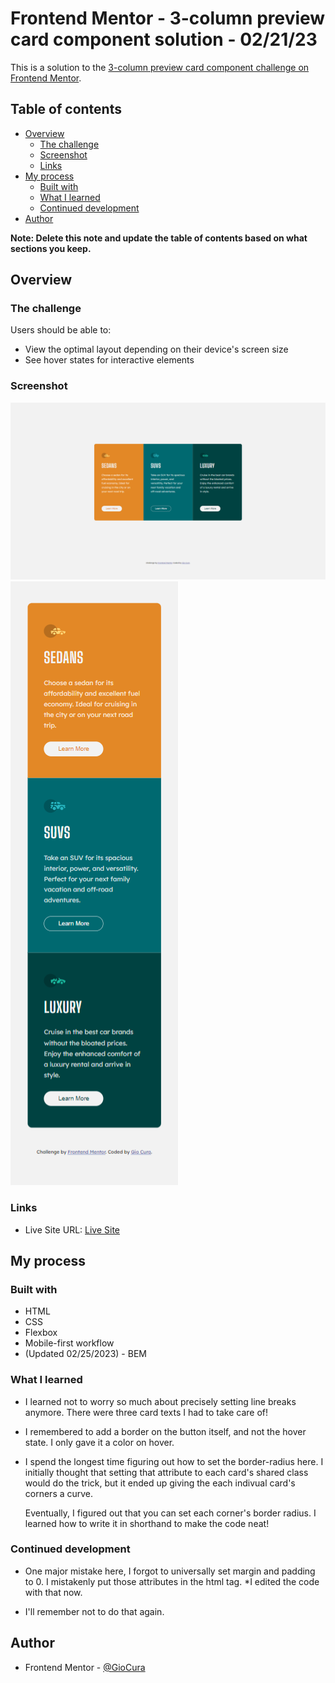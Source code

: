 # Frontend Mentor - 3-column preview card component solution - 02/21/23

This is a solution to the [3-column preview card component challenge on Frontend Mentor](https://www.frontendmentor.io/challenges/3column-preview-card-component-pH92eAR2-).

## Table of contents

- [Overview](#overview)
  - [The challenge](#the-challenge)
  - [Screenshot](#screenshot)
  - [Links](#links)
- [My process](#my-process)
  - [Built with](#built-with)
  - [What I learned](#what-i-learned)
  - [Continued development](#continued-development)
- [Author](#author)

**Note: Delete this note and update the table of contents based on what sections you keep.**

## Overview

### The challenge

Users should be able to:

- View the optimal layout depending on their device's screen size
- See hover states for interactive elements

### Screenshot

![Desktop design with active state](images/screenshot-desktop-active.png)
![Mobile design](images/screenshot-mobile.png)

### Links

- Live Site URL: [Live Site](https://gc7-3columnpreview.netlify.app)

## My process

### Built with

- HTML
- CSS
- Flexbox
- Mobile-first workflow
- (Updated 02/25/2023) - BEM

### What I learned

- I learned not to worry so much about precisely setting line breaks anymore. There were three card texts I had to take care of!

- I remembered to add a border on the button itself, and not the hover state. I only gave it a color on hover.

- I spend the longest time figuring out how to set the border-radius here. I initially thought that setting that attribute to each card's shared class would do the trick, but it ended up giving the each indivual card's corners a curve.

  Eventually, I figured out that you can set each corner's border radius. I learned how to write it in shorthand to make the code neat!

### Continued development

- One major mistake here, I forgot to universally set margin and padding to 0. I mistakenly put those attributes in the html tag. \*I edited the code with that now.

- I'll remember not to do that again.

## Author

- Frontend Mentor - [@GioCura](https://www.frontendmentor.io/profile/GioCura)
